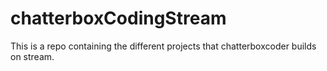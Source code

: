 # chatterboxCodingStream
This is a repo containing the different projects that chatterboxcoder builds on stream.
